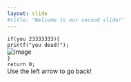 ```yaml
---
layout: slide
#title: "Welcome to our second slide!"
---
```

```if(you 23333333){ ``` <br />
```printf("you dead!"); ``` <br />
![image](https://upfile.asqql.com/2009pasdfasdfic2009s305985-ts/2016-11/2016111510272212391.JPG)<br />
```}```<br />
```return 0;```<br />
Use the left arrow to go back!
